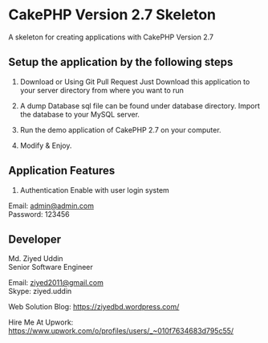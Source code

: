 # CakePHP Version 2.7 Skeleton

A skeleton for creating applications with CakePHP Version 2.7


## Setup the application by the following steps

1. Download or Using Git Pull Request Just Download this application to your server directory from where you want to run

2. A dump Database sql file can be found under database directory. Import the database to your MySQL server.

3. Run the demo application of CakePHP 2.7 on your computer.

4. Modify & Enjoy.

## Application Features

1. Authentication Enable with user login system

Email:     admin@admin.com <br/>
Password:  123456


## Developer
Md. Ziyed Uddin<br/>
Senior Software Engineer<br/>

Email: ziyed2011@gmail.com<br/>
Skype: ziyed.uddin<br/>

Web Solution Blog: https://ziyedbd.wordpress.com/<br/>

Hire Me At Upwork: https://www.upwork.com/o/profiles/users/_~010f7634683d795c55/ 